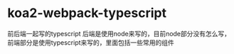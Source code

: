 # koa2-webpack-typescript
前后端一起写的typescript
后端是使用node来写的，目前node部分没有怎么写，
前端部分是使用typescript来写的，里面包括一些常用的组件
